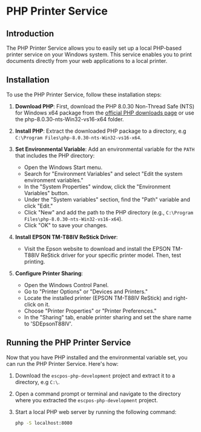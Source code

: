 # PHP Printer Service

## Introduction

The PHP Printer Service allows you to easily set up a local PHP-based printer service on your Windows system. This service enables you to print documents directly from your web applications to a local printer.

## Installation

To use the PHP Printer Service, follow these installation steps:

1. **Download PHP**: First, download the PHP 8.0.30 Non-Thread Safe (NTS) for Windows x64 package from the [official PHP downloads page](https://windows.php.net/download/) or use the php-8.0.30-nts-Win32-vs16-x64 folder.

2. **Install PHP**: Extract the downloaded PHP package to a directory, e.g `C:\Program Files\php-8.0.30-nts-Win32-vs16-x64`.

3. **Set Environmental Variable**: Add an environmental variable for the `PATH` that includes the PHP directory:

   - Open the Windows Start menu.
   - Search for "Environment Variables" and select "Edit the system environment variables."
   - In the "System Properties" window, click the "Environment Variables" button.
   - Under the "System variables" section, find the "Path" variable and click "Edit."
   - Click "New" and add the path to the PHP directory (e.g., `C:\Program Files\php-8.0.30-nts-Win32-vs16-x64`).
   - Click "OK" to save your changes.

4. **Install EPSON TM-T88IV ReStick Driver**:
   - Visit the Epson website to download and install the EPSON TM-T88IV ReStick driver for your specific printer model. Then, test printing.

5. **Configure Printer Sharing**:
   - Open the Windows Control Panel.
   - Go to "Printer Options" or "Devices and Printers."
   - Locate the installed printer (EPSON TM-T88IV ReStick) and right-click on it.
   - Choose "Printer Properties" or "Printer Preferences."
   - In the "Sharing" tab, enable printer sharing and set the share name to 'SDEpsonT88IV'.

## Running the PHP Printer Service

Now that you have PHP installed and the environmental variable set, you can run the PHP Printer Service. Here's how:

1. Download the `escpos-php-development` project and extract it to a directory, e.g `C:\`.

2. Open a command prompt or terminal and navigate to the directory where you extracted the `escpos-php-development` project.

3. Start a local PHP web server by running the following command:

   ```bash
   php -S localhost:8080
